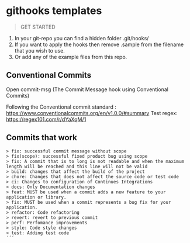 # githooks templates

> GET STARTED

1. In your git-repo you can find a hidden folder .git/hooks/
2. If you want to apply the hooks then remove .sample from the filename that you wish to use.
3. Or add any of the example files from this repo.


## Conventional Commits
Open commit-msg (The Commit Message hook using Conventional Commits)

Following the Conventional commit standard : https://www.conventionalcommits.org/en/v1.0.0/#summary
Test regex: https://regex101.com/r/dYaXqM/1

## Commits that work
```
> fix: successful commit message without scope
> fix(scope): successful fixed product bug using scope
> fix: A commit that is to long is not readable and when the maximum length will be reached and this line will not be valid 
> build: changes that affect the build of the project
> chore: Changes that does not affect the source code or test code
> ci: Changes to configuration of Continues Integrations
> docs: Only Documentation changes
> feat: MUST be used when a commit adds a new feature to your application or library.
> fix: MUST be used when a commit represents a bug fix for your application.
> refactor: Code refactoring
> revert: revert to previous commit
> perf: Perfomance improvements
> style: Code style changes
> test: Adding test code
´´´
